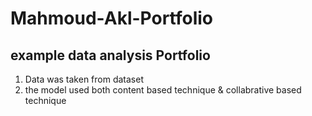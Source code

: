 # Mahmoud-Akl-Portfolio
## example data analysis Portfolio 
1. Data was taken from dataset 
2. the model used both content based technique & collabrative based technique 
